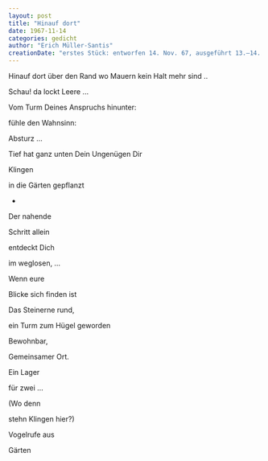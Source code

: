 ```yaml
---
layout: post
title: "Hinauf dort"
date: 1967-11-14
categories: gedicht
author: "Erich Müller-Santis"
creationDate: "erstes Stück: entworfen 14. Nov. 67, ausgeführt 13.–14. Mai 68, zweites Stück: 13.–14 Mai 681"
---
```


Hinauf dort
über den Rand wo
Mauern
kein Halt mehr sind ..

Schau!
da lockt
Leere ...

Vom Turm Deines Anspruchs
hinunter:

fühle den Wahnsinn:

Absturz ...

Tief hat
ganz unten
Dein Ungenügen Dir

Klingen

in die Gärten gepflanzt

-

Der nahende

Schritt allein

entdeckt Dich

im weglosen, …

Wenn eure

Blicke sich finden ist

Das Steinerne rund,

ein Turm zum Hügel geworden

Bewohnbar,

Gemeinsamer Ort.

Ein Lager

für zwei …

(Wo denn

stehn Klingen hier?)

Vogelrufe aus

Gärten
